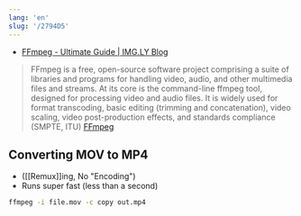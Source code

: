 ```yaml
---
lang: 'en'
slug: '/2794D5'
---
```


- [FFmpeg - Ultimate Guide | IMG.LY Blog](https://img.ly/blog/ultimate-guide-to-ffmpeg/)

> FFmpeg is a free, open-source software project comprising a suite of libraries and programs for handling video, audio, and other multimedia files and streams. At its core is the command-line ffmpeg tool, designed for processing video and audio files. It is widely used for format transcoding, basic editing (trimming and concatenation), video scaling, video post-production effects, and standards compliance (SMPTE, ITU) [FFmpeg](https://en.wikipedia.org/wiki/FFmpeg)

## Converting MOV to MP4

- ([[Remux]]ing, No "Encoding")
- Runs super fast (less than a second)

```bash
ffmpeg -i file.mov -c copy out.mp4
```
